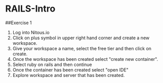 # RAILS-Intro
##Exercise 1

1. Log into Nitous.io
2. Click on plus symbol in upper right hand corner and create a new workspace.
  1. Give your workspace a name, select the free tier and then click on create.
3. Once the workspace has been created select "create new container".
4. Select ruby on rails and then continue
5. Once the container has been created select "open IDE"
6. Explore workspace and server that has been created.

